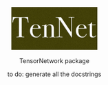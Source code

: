 <center><img src="https://github.com/alessandro-santini/TenNet/blob/main/cover.jpg?raw=true" width=200px>

TensorNetwork package

to do: generate all the docstrings
